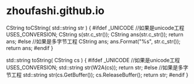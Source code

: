 # zhoufashi.github.io
CString toCString( std::string str )
{
#ifdef _UNICODE
	//如果是unicode工程
	USES_CONVERSION;
	CString s(str.c_str());
	CString ans(str.c_str());
	return ans;
#else
	//如果是多字节工程
	CString ans;
	ans.Format("%s", str.c_str());
	return ans;
#endif
}

std::string toString( CString cs )
{
#ifdef _UNICODE
	//如果是unicode工程
	USES_CONVERSION;
	std::string str(W2A(cs));
	return str;
#else
	//如果是多字节工程 
	std::string str(cs.GetBuffer());
	cs.ReleaseBuffer();
	return str;
#endif
}